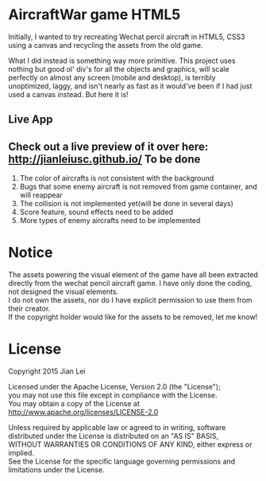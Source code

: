 AircraftWar game HTML5
=========
Initially, I wanted to try recreating Wechat percil aircraft in HTML5, CSS3 using a canvas and recycling the assets from the old game.

What I did instead is something way more primitive. This project uses nothing but good ol' div's for all the objects and graphics, will scale perfectly on almost any screen (mobile and desktop), is terribly unoptimized, laggy, and isn't nearly as fast as it would've been if I had just used a canvas instead. But here it is!

Live App
------------
Check out a live preview of it over here:  
http://jianleiusc.github.io/
To be done
-----------
1. The color of aircrafts is not consistent with the background
2. Bugs that some enemy aircraft is not removed from game container, and will reappear
3. The collision is not implemented yet(will be done in several days)
4. Score feature, sound effects need to be added
5. More types of enemy aircrafts need to be implemented

Notice
=====
The assets powering the visual element of the game have all been extracted directly from the wechat pencil aircraft game. I have only done the coding, not designed the visual elements.  
I do not own the assets, nor do I have explicit permission to use them from their creator.   
If the copyright holder would like for the assets to be removed, let me know!

License
=====
Copyright 2015 Jian Lei

Licensed under the Apache License, Version 2.0 (the "License");  
you may not use this file except in compliance with the License.  
You may obtain a copy of the License at  
http://www.apache.org/licenses/LICENSE-2.0

Unless required by applicable law or agreed to in writing, software  
distributed under the License is distributed on an "AS IS" BASIS,  
WITHOUT WARRANTIES OR CONDITIONS OF ANY KIND, either express or implied.  
See the License for the specific language governing permissions and  
limitations under the License.
